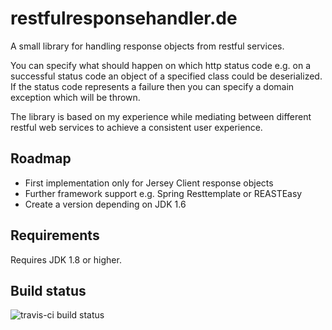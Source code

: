 # restfulresponsehandler.de
A small library for handling response objects from restful services.

You can specify what should happen on which http status code e.g. on a successful status code an object of a specified class could be deserialized. If the status code represents a failure then you can specify a domain exception which will be thrown.

The library is based on my experience while mediating between different restful web services to achieve a consistent user experience.

## Roadmap
- First implementation only for Jersey Client response objects
- Further framework support e.g. Spring Resttemplate or REASTEasy
- Create a version depending on JDK 1.6

## Requirements
Requires JDK 1.8 or higher.

## Build status
![travis-ci build status](https://travis-ci.org/arminsteudte/restfulresponsehandler.de.svg?branch=master "Travis-CI 
build status")
